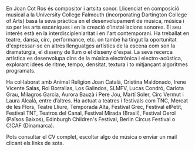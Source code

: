 

En Joan Cot Ros és compositor i artsita sonor. Llicenciat en composició musical a la University College Falmouth (incorporating Dartington College of Arts) basa la seva pràctica en el desenvolupament de música, música i so per les arts escèniques i en la creació d'instal·lacions sonores. El seu interés està en la interdiscipleniaritat i en l'art contemporani. Ha treballat en teatre, dansa, circ, performance, etc. on també ha tingut la oportunitat d'expressar-se en altres llenguatges artístics de la escena com son la dramatúrgia, el disseny de llum o el disseny d'espai. La seva recerca artística es desenvolupa dins de la música electrònica i electro-acústica, explorant idees de ritme, tempo, densitat, textura i to mitjançant algoritmes programats.

Ha col·laborat amb Animal Religion Joan Català, Cristina Maldonado, Irene Vicente Salas, Roi Borrallas, Los Galindos, SLMFV, Lucas Condró, Carlota Grau, Milagros Garcia, Aurora Bauzà i Pere Jou, Martí Soler, Circ Vermut i Laura Alcalà, entre d’altres. Ha actuat a teatres i festivals com TNC, Mercat de les Flors, Teatre Lliure, Temporada Alta, Festival Grec, Festival elPetit, Festival TNT, Teatros del Canal, Festival Mirada (Brasil), Festival Oerol (Països Baixos), Edinburgh Children's Festival, Berlin Circus Festival o C!CAF (Dinamarca).

Pots consultar el CV complet, escoltar algo de música o enviar un mail clicant els links de sota.
